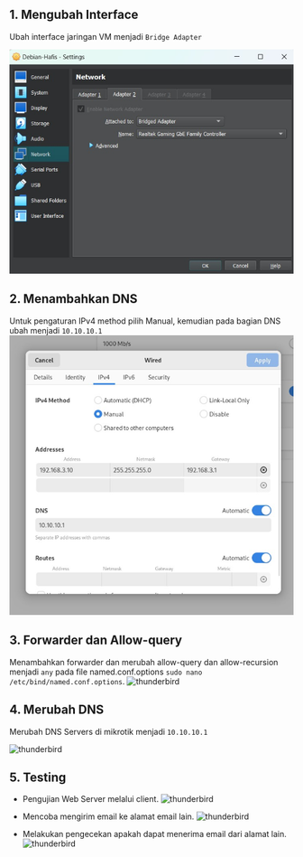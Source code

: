 
## 1. Mengubah Interface
Ubah interface jaringan VM menjadi ```Bridge Adapter```

![thunderbird](./img/4.jpg)

## 2. Menambahkan DNS
Untuk pengaturan IPv4 method pilih Manual, kemudian pada bagian DNS ubah menjadi ```10.10.10.1```
![thunderbird](./img/5.jpg)

## 3. Forwarder dan Allow-query
Menambahkan forwarder dan merubah allow-query  dan allow-recursion menjadi ```any``` pada file named.conf.options
```sudo nano /etc/bind/named.conf.options```.
![thunderbird](./img/6.jpg)

## 4. Merubah DNS
Merubah DNS Servers di mikrotik menjadi ```10.10.10.1```

![thunderbird](./img/8.jpg)

## 5. Testing
- Pengujian Web Server melalui client.
  ![thunderbird](./img/10.jpg)

- Mencoba mengirim email ke alamat email lain.
  ![thunderbird](./img/7.jpg)

- Melakukan pengecekan apakah dapat menerima email dari alamat lain.
  ![thunderbird](./img/9.jpg)